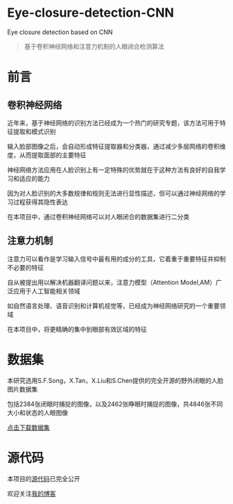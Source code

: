 # Eye-closure-detection-CNN
Eye closure detection based on CNN

> 基于卷积神经网络和注意力机制的人眼闭合检测算法

# 前言
## 卷积神经网络
近年来，基于神经网络的识别方法已经成为一个热门的研究专题，该方法可用于特征提取和模式识别

输入脸部图像之后，会自动形成特征提取器和分类器，通过减少多层网络的卷积维度，从而提取面部的主要特征

神经网络方法应用在人脸识别上有一定特殊的优势就在于这种方法有良好的自我学习和适应的能力

因为对人脸识别的大多数规律和规则无法进行显性描述，但可以通过神经网络的学习过程获得其隐性表达

在本项目中，通过卷积神经网络可以对人眼闭合的数据集进行二分类

## 注意力机制
注意力可以看作是学习输入信号中最有用的成分的工具，它着重于重要特征并抑制不必要的特征

自从被提出用以解决机器翻译问题以来，注意力模型（Attention Model,AM）广泛应用于人工智能相关领域

如自然语言处理、语音识别和计算机视觉等，已经成为神经网络研究的一个重要领域

在本项目中，将更精确的集中到眼部有效区域的特征

# 数据集
本研究选用S.F.Song，X.Tan，X.Liu和S.Chen提供的完全开源的野外闭眼的人脸图片数据集

包括2384张闭眼时捕捉的图像，以及2462张睁眼时捕捉的图像，共4846张不同大小和状态的人眼图像

[点击下载数据集](http://parnec.nuaa.edu.cn/xtan/data/ClosedEyeDatabases.html)

# 源代码
本项目的[源代码](https://github.com/JasonCaoCJX/Eye-closure-detection-EAR)已完全公开

欢迎关注[我的博客](https://jasoncaocjx.github.io)